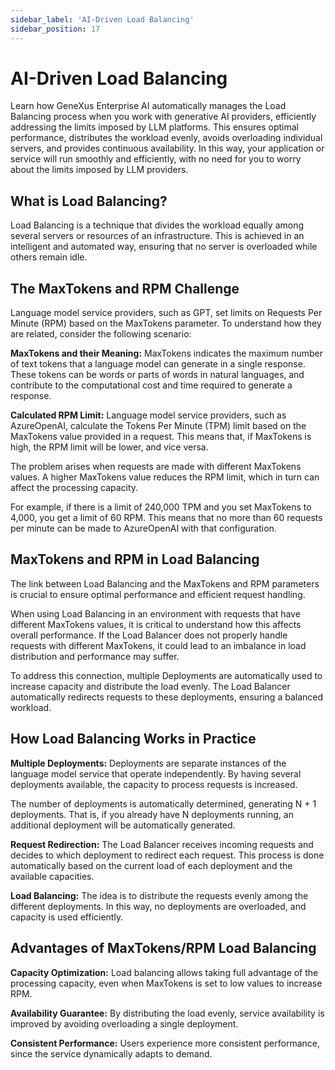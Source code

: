 ```yaml
---
sidebar_label: 'AI-Driven Load Balancing'
sidebar_position: 17
---
```

# AI-Driven Load Balancing

Learn how GeneXus Enterprise AI automatically manages the Load Balancing process when you work with generative AI providers, efficiently addressing the limits imposed by LLM platforms. This ensures optimal performance, distributes the workload evenly, avoids overloading individual servers, and provides continuous availability. In this way, your application or service will run smoothly and efficiently, with no need for you to worry about the limits imposed by LLM providers.

## What is Load Balancing?

Load Balancing is a technique that divides the workload equally among several servers or resources of an infrastructure. 
This is achieved in an intelligent and automated way, ensuring that no server is overloaded while others remain idle.

## The MaxTokens and RPM Challenge

Language model service providers, such as GPT, set limits on Requests Per Minute (RPM) based on the MaxTokens parameter. 
To understand how they are related, consider the following scenario:

**MaxTokens and their Meaning:** MaxTokens indicates the maximum number of text tokens that a language model can generate 
in a single response. These tokens can be words or parts of words in natural languages, and contribute to the computational
cost and time required to generate a response.

**Calculated RPM Limit:** Language model service providers, such as AzureOpenAI, calculate the Tokens Per Minute (TPM) 
limit based on the MaxTokens value provided in a request. This means that, if MaxTokens is high, the RPM limit will be 
lower, and vice versa.

The problem arises when requests are made with different MaxTokens values. A higher MaxTokens value reduces the RPM limit, 
which in turn can affect the processing capacity. 

For example, if there is a limit of 240,000 TPM and you set MaxTokens to 4,000, you get a limit of 60 RPM. This means that
no more than 60 requests per minute can be made to AzureOpenAI with that configuration.

## MaxTokens and RPM in Load Balancing

The link between Load Balancing and the MaxTokens and RPM parameters is crucial to ensure optimal performance and efficient
request handling. 

When using Load Balancing in an environment with requests that have different MaxTokens values, it is critical to 
understand how this affects overall performance. If the Load Balancer does not properly handle requests with different 
MaxTokens, it could lead to an imbalance in load distribution and performance may suffer.

To address this connection, multiple Deployments are automatically used to increase capacity and distribute the load 
evenly. The Load Balancer automatically redirects requests to these deployments, ensuring a balanced workload.

## How Load Balancing Works in Practice

**Multiple Deployments:** Deployments are separate instances of the language model service that operate independently. 
By having several deployments available, the capacity to process requests is increased.

The number of deployments is automatically determined, generating N + 1 deployments. That is, if you already have N 
deployments running, an additional deployment will be automatically generated.

**Request Redirection:** The Load Balancer receives incoming requests and decides to which deployment to redirect each 
request. This process is done automatically based on the current load of each deployment and the available capacities.

**Load Balancing:** The idea is to distribute the requests evenly among the different deployments. In this way, no 
deployments are overloaded, and capacity is used efficiently.

## Advantages of MaxTokens/RPM Load Balancing

**Capacity Optimization:** Load balancing allows taking full advantage of the processing capacity, even when MaxTokens is 
set to low values to increase RPM. 

**Availability Guarantee:** By distributing the load evenly, service availability is improved by avoiding overloading a 
single deployment.

**Consistent Performance:** Users experience more consistent performance, since the service dynamically adapts to demand.
